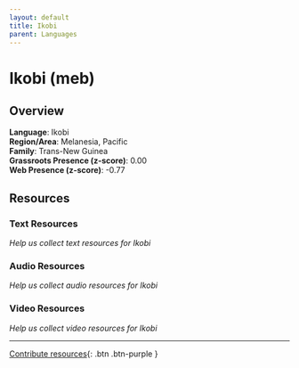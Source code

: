 ```yaml
---
layout: default
title: Ikobi
parent: Languages
---
```


# Ikobi (meb)

## Overview

**Language**: Ikobi  
**Region/Area**: Melanesia, Pacific  
**Family**: Trans-New Guinea  
**Grassroots Presence (z-score)**: 0.00  
**Web Presence (z-score)**: -0.77  

## Resources

### Text Resources
*Help us collect text resources for Ikobi*

### Audio Resources
*Help us collect audio resources for Ikobi*

### Video Resources
*Help us collect video resources for Ikobi*

---

[Contribute resources](https://forms.office.com/e/1SfLJx3u1r){: .btn .btn-purple }

